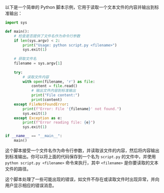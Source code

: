 以下是一个简单的 Python 脚本示例，它用于读取一个文本文件的内容并输出到标准输出：

```python
import sys

def main():
    # 检查是否提供了文件名作为命令行参数
    if len(sys.argv) < 2:
        print("Usage: python script.py <filename>")
        sys.exit(1)
    
    # 获取文件名
    filename = sys.argv[1]
    
    try:
        # 读取文件内容
        with open(filename, 'r') as file:
            content = file.read()
            # 输出文件内容到标准输出
            print("File content:")
            print(content)
    except FileNotFoundError:
        print(f"Error: File '{filename}' not found.")
        sys.exit(1)
    except Exception as e:
        print(f"Error reading file: {e}")
        sys.exit(1)

if __name__ == "__main__":
    main()
```

这个脚本接受一个文件名作为命令行参数，并读取该文件的内容，然后将内容输出到标准输出。你可以将上面的代码保存到一个名为 `script.py` 的文件中，并使用 `python script.py <filename>` 命令来执行，其中 `<filename>` 是你要读取的文本文件的路径。

这个脚本处理了一些可能出现的错误，如文件不存在或读取文件时出现异常，并向用户显示相应的错误消息。